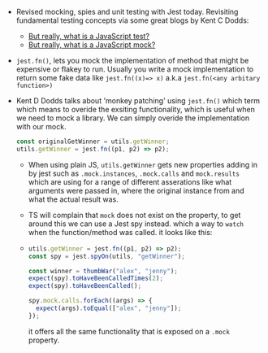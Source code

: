 ---
---

- Revised mocking, spies and unit testing with Jest today. Revisiting fundamental testing concepts via some great blogs by Kent C Dodds:

  - [But really, what is a JavaScript test?](https://kentcdodds.com/blog/but-really-what-is-a-javascript-test)
  - [But really, what is a JavaScript mock?](https://kentcdodds.com/blog/but-really-what-is-a-javascript-mock)

- `jest.fn()`, lets you mock the implementation of method that might be expensive or flakey to run. Usually you write a mock implementation to return some fake data like `jest.fn((x)=> x)` a.k.a `jest.fn(<any arbitary function>)`

- Kent D Dodds talks about 'monkey patching' using `jest.fn()` which term which means to overide the exsiting functionality, which is useful when we need to mock a library. We can simply overide the implementation with our mock.

  ```js
  const originalGetWinner = utils.getWinner;
  utils.getWinner = jest.fn((p1, p2) => p2);
  ```

  - When using plain JS, `utils.getWinner` gets new properties adding in by jest such as `.mock.instances`, `.mock.calls` and `mock.results` which are using for a range of different asserations like what arguments were passed in, where the original instance from and what the actual result was.
  - TS will complain that `mock` does not exist on the property, to get around this we can use a Jest spy instead. which a way to `watch` when the function/method was called. it looks like this:
  - ```js
    utils.getWinner = jest.fn((p1, p2) => p2);
    const spy = jest.spyOn(utils, "getWinner");

    const winner = thumbWar("alex", "jenny");
    expect(spy).toHaveBeenCalledTimes(2);
    expect(spy).toHaveBeenCalled();

    spy.mock.calls.forEach((args) => {
      expect(args).toEqual(["alex", "jenny"]);
    });
    ```

    it offers all the same functionality that is exposed on a `.mock` property.
